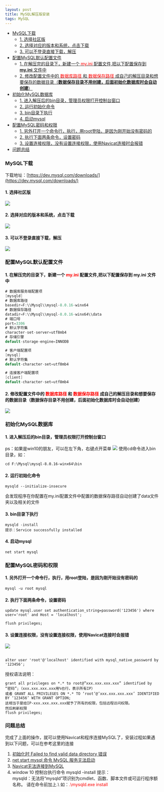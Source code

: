 ```yaml
---
layout: post
title: MySQL解压版安装
tags: MySQL
---
```

<!-- TOC -->

- [MySQL下载](#mysql下载)
    - [1. 选择社区版](#1-选择社区版)
    - [2. 选择对应的版本和系统，点击下载](#2-选择对应的版本和系统点击下载)
    - [3. 可以不登录直接下载，解压](#3-可以不登录直接下载解压)
- [配置MySQL默认配置文件](#配置mysql默认配置文件)
    - [1. 在解压完的目录下，新建一个 <font color="red"> my.ini </font> 配置文件,把以下配置保存到 **my.ini** 文件中](#1-在解压完的目录下新建一个-font-colorred-myini-font-配置文件把以下配置保存到-myini-文件中)
    - [2. 修改配置文件中的 <font color="red"> 数据库路径</font> 和 <font color="red">  数据保存路径</font> 成自己的解压目录和想要保存的数据目录（**数据保存目录不用创建，后面初始化数据库时会自动创建**）](#2-修改配置文件中的-font-colorred-数据库路径font-和-font-colorred--数据保存路径font-成自己的解压目录和想要保存的数据目录数据保存目录不用创建后面初始化数据库时会自动创建)
- [初始化MySQL数据库](#初始化mysql数据库)
    - [1. 进入解压后的bin目录，管理员权限打开控制台窗口](#1-进入解压后的bin目录管理员权限打开控制台窗口)
    - [2. 运行初始化命令](#2-运行初始化命令)
    - [3. bin目录下执行](#3-bin目录下执行)
    - [4. 启动mysql](#4-启动mysql)
- [配置MySQL密码和权限](#配置mysql密码和权限)
    - [1. 另外打开一个命令行，执行，用root登陆，是因为刚开始没有密码的](#1-另外打开一个命令行执行用root登陆是因为刚开始没有密码的)
    - [2. 执行下面两条命令，设置密码](#2-执行下面两条命令设置密码)
    - [3. 设置连接权限，没有设置连接权限，使用Navicat连接时会报错](#3-设置连接权限没有设置连接权限使用navicat连接时会报错)
- [问题总结](#问题总结)

<!-- /TOC -->

### MySQL下载
下载地址：[https://dev.mysql.com/downloads/](https://dev.mysql.com/downloads/)
#### 1. 选择社区版
![](/images/posts/myBlog/2019-07-11-MySQL-install-01.jpg)
#### 2. 选择对应的版本和系统，点击下载
![](/images/posts/myBlog/2019-07-11-MySQL-install-02.jpg)
#### 3. 可以不登录直接下载，解压
![](/images/posts/myBlog/2019-07-11-MySQL-install-03.jpg)

### 配置MySQL默认配置文件
#### 1. 在解压完的目录下，新建一个 <font color="red"> my.ini </font> 配置文件,把以下配置保存到 **my.ini** 文件中

```java
# 数据库服务端配置项
[mysqld]
# 数据库路径
basedir=F:\\Mysql\\mysql-8.0.16-winx64
# 数据保存路径
datadir=F:\\Mysql\\mysql-8.0.16-winx64\\data
# 端口号
port=3306
# 默认字符集
character-set-server=utf8mb4
# 存储引擎
default-storage-engine=INNODB

# 客户端配置项
[mysql]
# 默认字符集
default-character-set=utf8mb4

# 连接客户端配置项
[client]
default-character-set=utf8mb4
```
#### 2. 修改配置文件中的 <font color="red"> 数据库路径</font> 和 <font color="red">  数据保存路径</font> 成自己的解压目录和想要保存的数据目录（**数据保存目录不用创建，后面初始化数据库时会自动创建**）
![](/images/posts/myBlog/2019-07-11-MySQL-install-04.jpg)

### 初始化MySQL数据库
#### 1. 进入解压后的bin目录，管理员权限打开控制台窗口
ps：如果是win10的朋友，可以在左下角，右键点开菜单
![](/images/posts/myBlog/2019-07-11-MySQL-install-05.jpg)
使用cd命令进入bin目录，如：

    cd F:\Mysql\mysql-8.0.16-winx64\bin

#### 2. 运行初始化命令

    mysqld --initialize-insecure

会发现程序在你配置在my.ini配置文件中配置的数据保存路径自动创建了data文件夹以及相关的文件

#### 3. bin目录下执行
    mysqld -install
    提示：Service successfully installed

#### 4. 启动mysql
    net start mysql  

### 配置MySQL密码和权限
#### 1. 另外打开一个命令行，执行，用root登陆，是因为刚开始没有密码的

    mysql -u root mysql
#### 2. 执行下面两条命令，设置密码

    update mysql.user set authentication_string=password('123456') where user='root' and Host = 'localhost'; 

    flush privileges;    

#### 3. 设置连接权限，没有设置连接权限，使用Navicat连接时会报错
![](/images/posts/myBlog/2019-07-11-MySQL-install-06.jpg)  
<br>

    alter user 'root'@'localhost' identified with mysql_native_password by '123456';   

授权语法说明：

    grant all privileges on *.* to root@”xxx.xxx.xxx.xxx” identified by “密码”;（xxx.xxx.xxx.xxx用%也行，表示所有IP）
    或者 ​GRANT ALL PRIVILEGES ON *.* TO ‘root’@’xxx.xxx.xxx.xxx’ IDENTIFIED BY ‘123456’ WITH GRANT OPTION;
    这相当于是给IP-xxx.xxx.xxx.xxx赋予了所有的权限，包括远程访问权限。
    然后刷新权限
    flush privileges; 

### 问题总结
完成了上面的操作，就可以使用Navicat和程序连接MySQL了，安装过程如果遇到以下问题，可以在参考这里的连接
1. [初始化时 Failed to find valid data directory 错误](https://www.jianshu.com/p/916f9b111b23)
2. [net start mysql 命令  MySQL 服务无法启动](https://www.jianshu.com/p/916f9b111b23)
3. [Navicat无法连接到MySQL](https://blog.csdn.net/qq_39206238/article/details/80351803)
4. window 10 控制台执行命令   mysqld -install  提示：   
mysqld：无法将“mysqld”项识别为cmdlet、函数、脚本文件或可运行程序额名称。
请在命令前加上.\ 如：<font color="red">.\mysqld.exe install</font>





